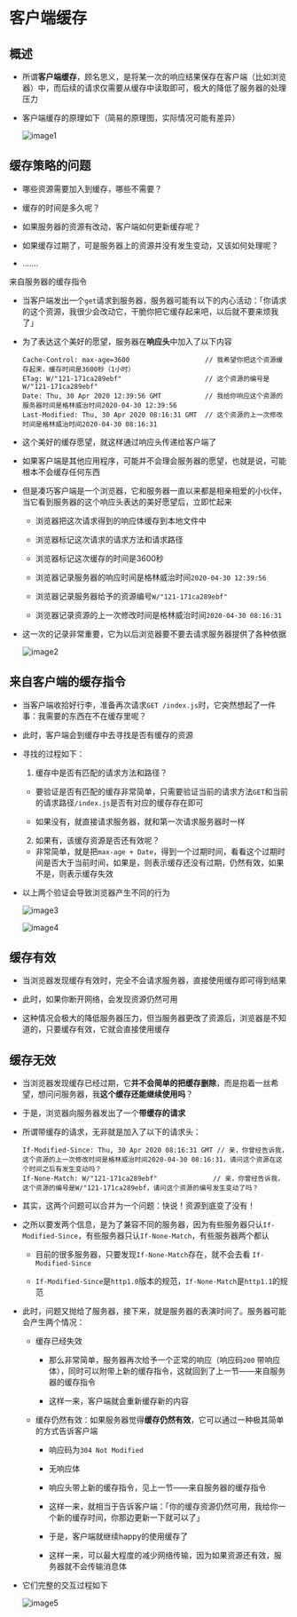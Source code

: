 # 客户端缓存

## 概述

+ 所谓**客户端缓存**，顾名思义，是将某一次的响应结果保存在客户端（比如浏览器）中，而后续的请求仅需要从缓存中读取即可，极大的降低了服务器的处理压力

+ 客户端缓存的原理如下（简易的原理图，实际情况可能有差异）

  ![image1](image/image1.png)

## 缓存策略的问题

+ 哪些资源需要加入到缓存，哪些不需要？

+ 缓存的时间是多久呢？

+ 如果服务器的资源有改动，客户端如何更新缓存呢？

+ 如果缓存过期了，可是服务器上的资源并没有发生变动，又该如何处理呢？

+ .......

来自服务器的缓存指令

+ 当客户端发出一个`get`请求到服务器，服务器可能有以下的内心活动：「你请求的这个资源，我很少会改动它，干脆你把它缓存起来吧，以后就不要来烦我了」

+ 为了表达这个美好的愿望，服务器在**响应头**中加入了以下内容

  ```text
  Cache-Control: max-age=3600                   // 我希望你把这个资源缓存起来，缓存时间是3600秒（1小时）
  ETag: W/"121-171ca289ebf"                     // 这个资源的编号是W/"121-171ca289ebf"
  Date: Thu, 30 Apr 2020 12:39:56 GMT           // 我给你响应这个资源的服务器时间是格林威治时间2020-04-30 12:39:56
  Last-Modified: Thu, 30 Apr 2020 08:16:31 GMT  // 这个资源的上一次修改时间是格林威治时间2020-04-30 08:16:31
  ```

+ 这个美好的缓存愿望，就这样通过响应头传递给客户端了

+ 如果客户端是其他应用程序，可能并不会理会服务器的愿望，也就是说，可能根本不会缓存任何东西

+ 但是凑巧客户端是一个浏览器，它和服务器一直以来都是相亲相爱的小伙伴，当它看到服务器的这个响应头表达的美好愿望后，立即忙起来

  + 浏览器把这次请求得到的响应体缓存到本地文件中

  + 浏览器标记这次请求的请求方法和请求路径

  + 浏览器标记这次缓存的时间是3600秒

  + 浏览器记录服务器的响应时间是格林威治时间`2020-04-30 12:39:56`

  + 浏览器记录服务器给予的资源编号`W/"121-171ca289ebf"`

  + 浏览器记录资源的上一次修改时间是格林威治时间`2020-04-30 08:16:31`

+ 这一次的记录非常重要，它为以后浏览器要不要去请求服务器提供了各种依据

  ![image2](image/image2.png)

## 来自客户端的缓存指令

+ 当客户端收拾好行李，准备再次请求`GET /index.js`时，它突然想起了一件事：我需要的东西在不在缓存里呢？

+ 此时，客户端会到缓存中去寻找是否有缓存的资源

+ 寻找的过程如下：

  1. 缓存中是否有匹配的请求方法和路径？

    + 要验证是否有匹配的缓存非常简单，只需要验证当前的请求方法`GET`和当前的请求路径`/index.js`是否有对应的缓存存在即可

    + 如果没有，就直接请求服务器，就和第一次请求服务器时一样

  2. 如果有，该缓存资源是否还有效呢？

    + 非常简单，就是把`max-age + Date`，得到一个过期时间，看看这个过期时间是否大于当前时间，如果是，则表示缓存还没有过期，仍然有效，如果不是，则表示缓存失效

+ 以上两个验证会导致浏览器产生不同的行为

  ![image3](image/image3.png)

  ![image4](image/image4.png)

## 缓存有效

+ 当浏览器发现缓存有效时，完全不会请求服务器，直接使用缓存即可得到结果

+ 此时，如果你断开网络，会发现资源仍然可用

+ 这种情况会极大的降低服务器压力，但当服务器更改了资源后，浏览器是不知道的，只要缓存有效，它就会直接使用缓存

## 缓存无效

+ 当浏览器发现缓存已经过期，它**并不会简单的把缓存删除**，而是抱着一丝希望，想问问服务器，我**这个缓存还能继续使用吗**？

+ 于是，浏览器向服务器发出了一个**带缓存的请求**

+ 所谓带缓存的请求，无非就是加入了以下的请求头：

  ```text
  If-Modified-Since: Thu, 30 Apr 2020 08:16:31 GMT // 亲，你曾经告诉我，这个资源的上一次修改时间是格林威治时间2020-04-30 08:16:31，请问这个资源在这个时间之后有发生变动吗？
  If-None-Match: W/"121-171ca289ebf"              // 亲，你曾经告诉我，这个资源的编号是W/"121-171ca289ebf，请问这个资源的编号发生变动了吗？
  ```

+ 其实，这两个问题可以合并为一个问题：快说！资源到底变了没有！

+ 之所以要发两个信息，是为了兼容不同的服务器，因为有些服务器只认`If-Modified-Since`，有些服务器只认`If-None-Match`，有些服务器两个都认

  + 目前的很多服务器，只要发现`If-None-Match`存在，就不会去看 `If-Modified-Since`

  + `If-Modified-Since`是`http1.0`版本的规范，`If-None-Match`是`http1.1`的规范

+ 此时，问题又抛给了服务器，接下来，就是服务器的表演时间了。服务器可能会产生两个情况：

  + 缓存已经失效

    + 那么非常简单，服务器再次给予一个正常的响应（响应码`200` 带响应体），同时可以附带上新的缓存指令，这就回到了上一节——来自服务器的缓存指令

    + 这样一来，客户端就会重新缓存新的内容

  + 缓存仍然有效：如果服务器觉得**缓存仍然有效**，它可以通过一种极其简单的方式告诉客户端

    + 响应码为`304 Not Modified`

    + 无响应体

    + 响应头带上新的缓存指令，见上一节——来自服务器的缓存指令

    + 这样一来，就相当于告诉客户端：「你的缓存资源仍然可用，我给你一个新的缓存时间，你那边更新一下就可以了」

    + 于是，客户端就继续happy的使用缓存了

    + 这样一来，可以最大程度的减少网络传输，因为如果资源还有效，服务器就不会传输消息体

+ 它们完整的交互过程如下

  ![image5](image/image5.png)
